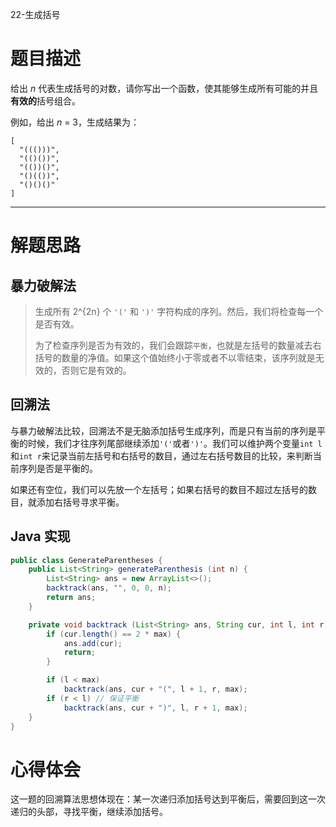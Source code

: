 22-生成括号

# 题目描述

给出 *n* 代表生成括号的对数，请你写出一个函数，使其能够生成所有可能的并且**有效的**括号组合。

例如，给出 *n* = 3，生成结果为：

```
[
  "((()))",
  "(()())",
  "(())()",
  "()(())",
  "()()()"
]
```

---

# 解题思路

## 暴力破解法

> 生成所有 2^{2n} 个 `'('` 和 `')'` 字符构成的序列。然后，我们将检查每一个是否有效。
>
> 为了检查序列是否为有效的，我们会跟踪`平衡`，也就是左括号的数量减去右括号的数量的净值。如果这个值始终小于零或者不以零结束，该序列就是无效的，否则它是有效的。

## 回溯法

与暴力破解法比较，回溯法不是无脑添加括号生成序列，而是只有当前的序列是平衡的时候，我们才往序列尾部继续添加`'('`或者`')'`。我们可以维护两个变量`int l`和`int r`来记录当前左括号和右括号的数目，通过左右括号数目的比较，来判断当前序列是否是平衡的。

如果还有空位，我们可以先放一个左括号；如果右括号的数目不超过左括号的数目，就添加右括号寻求平衡。

## Java 实现

```java
public class GenerateParentheses {
    public List<String> generateParenthesis (int n) {
        List<String> ans = new ArrayList<>();
        backtrack(ans, "", 0, 0, n);
        return ans;
    }

    private void backtrack (List<String> ans, String cur, int l, int r, int max) {
        if (cur.length() == 2 * max) {
            ans.add(cur);
            return;
        }

        if (l < max)
            backtrack(ans, cur + "(", l + 1, r, max);
        if (r < l) // 保证平衡
            backtrack(ans, cur + ")", l, r + 1, max);
    }
}
```

# 心得体会

这一题的回溯算法思想体现在：某一次递归添加括号达到平衡后，需要回到这一次递归的头部，寻找平衡，继续添加括号。